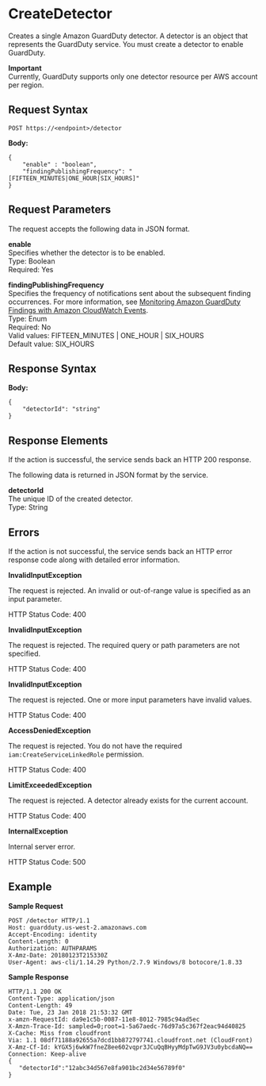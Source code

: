 # CreateDetector<a name="create-detector"></a>

Creates a single Amazon GuardDuty detector\. A detector is an object that represents the GuardDuty service\. You must create a detector to enable GuardDuty\.

**Important**  
Currently, GuardDuty supports only one detector resource per AWS account per region\.

## Request Syntax<a name="create-detector-request-syntax"></a>

```
POST https://<endpoint>/detector
```

**Body:**

```
{
    "enable" : "boolean",
    "findingPublishingFrequency": "[FIFTEEN_MINUTES|ONE_HOUR|SIX_HOURS]"
}
```

## Request Parameters<a name="create-detector-request-parameters"></a>

The request accepts the following data in JSON format\.

**enable**  
Specifies whether the detector is to be enabled\.  
Type: Boolean  
Required: Yes

**findingPublishingFrequency**  
Specifies the frequency of notifications sent about the subsequent finding occurrences\. For more information, see [Monitoring Amazon GuardDuty Findings with Amazon CloudWatch Events](guardduty_findings_cloudwatch.md)\.  
Type: Enum  
Required: No  
Valid values: FIFTEEN\_MINUTES \| ONE\_HOUR \| SIX\_HOURS  
Default value: SIX\_HOURS

## Response Syntax<a name="create-detector-response-syntax"></a>

**Body:**

```
{
    "detectorId": "string"
}
```

## Response Elements<a name="create-detector-response-parameters"></a>

If the action is successful, the service sends back an HTTP 200 response\.

The following data is returned in JSON format by the service\.

**detectorId**  
The unique ID of the created detector\.  
Type: String

## Errors<a name="create-detector-errors"></a>

If the action is not successful, the service sends back an HTTP error response code along with detailed error information\.

**InvalidInputException**

The request is rejected\. An invalid or out\-of\-range value is specified as an input parameter\.

HTTP Status Code: 400 

**InvalidInputException**

The request is rejected\. The required query or path parameters are not specified\.

HTTP Status Code: 400 

**InvalidInputException**

The request is rejected\. One or more input parameters have invalid values\.

HTTP Status Code: 400 

**AccessDeniedException**

The request is rejected\. You do not have the required `iam:CreateServiceLinkedRole` permission\.

HTTP Status Code: 400 

**LimitExceededException**

The request is rejected\. A detector already exists for the current account\.

HTTP Status Code: 400 

**InternalException**

Internal server error\.

HTTP Status Code: 500 

## Example<a name="create-detector-example"></a>

**Sample Request**

```
POST /detector HTTP/1.1
Host: guardduty.us-west-2.amazonaws.com
Accept-Encoding: identity
Content-Length: 0
Authorization: AUTHPARAMS
X-Amz-Date: 20180123T215330Z
User-Agent: aws-cli/1.14.29 Python/2.7.9 Windows/8 botocore/1.8.33
```

**Sample Response**

```
HTTP/1.1 200 OK
Content-Type: application/json
Content-Length: 49
Date: Tue, 23 Jan 2018 21:53:32 GMT
x-amzn-RequestId: da9e1c5b-0087-11e8-8012-7985c94ad5ec
X-Amzn-Trace-Id: sampled=0;root=1-5a67aedc-76d97a5c367f2eac94d40825
X-Cache: Miss from cloudfront
Via: 1.1 08df71188a92655a7dcd1bb872797741.cloudfront.net (CloudFront)
X-Amz-Cf-Id: kYGX5j6wkW7fneZ8ee602vqpr3JCuQqBHyyMdpTwG9JV3u0ybcdaNQ==
Connection: Keep-alive
{  
   "detectorId":"12abc34d567e8fa901bc2d34e56789f0"
}
```